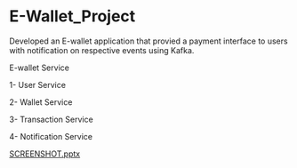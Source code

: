 # E-Wallet_Project
Developed an E-wallet application that provied a payment interface to users with notification on respective events using Kafka.

E-wallet Service




1- User Service

2- Wallet Service

3- Transaction Service

4- Notification Service

[SCREENSHOT.pptx](https://github.com/Ajay-Chaudhari1729/E-Wallet_Project/files/10094859/SCREENSHOT.pptx)





